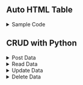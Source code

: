 ## Auto HTML Table
<details>
  <summary>Sample Code</summary>
  
Here the code you can generate html table with `GET`, its will show the all records automatically as your requirent. Here we are using `DataTables.net`.
Change `http://example.com/users` which your API. and also pass the columns name below of it.
 

```html
<!DOCTYPE html>
  <html>
  <head>
    <title>Table with Crudigniter</title>
    <link href="bootstrap.css" rel="stylesheet">
    <link href="https://cdn.jsdelivr.net/npm/bootstrap@5.0.2/dist/css/bootstrap.min.css" rel="stylesheet">
    <link href="https://cdn.datatables.net/1.11.1/css/jquery.dataTables.min.css" rel="stylesheet">
    <script src="https://code.jquery.com/jquery-3.5.1.js"></script>
    <meta name="viewport" content="initial-scale=1, maximum-scale=1, user-scalable=no">
  </head>
  <body>
  <div class="p-5">
  <table id="mytable" class="display" style="width:100%">
        <thead>
            <tr>
                <th>Id</th>
                <th>Name</th>
                <th>Email</th>
                <th>Action</th>
            </tr>
        </thead>
    </table>
  </div>
  </body>
<script>
$(document).ready(function() {
    $.extend( true, $.fn.dataTable.defaults, {
        "ordering": false
    });
    $('#mytable').DataTable( {
        "ajax": {
            "url": "http://example.com/users",
            "dataSrc": ""
        },
        "columns": [
            { data: "id" },
            { data: "name" },
            { data: "email" },
            {
              "mData": "",
              "mRender": function (data, type, row) {
                  return "<a href='/edit=" + row.id + "'>EDIT</a>";
              }
            }
        ]
    } );
} );
</script>
<script src="https://cdn.datatables.net/1.11.1/js/jquery.dataTables.min.js"></script>
<script src="https://cdn.jsdelivr.net/npm/bootstrap@5.0.2/dist/js/bootstrap.bundle.min.js"></script>
<script src="https://cdn.datatables.net/1.11.1/js/dataTables.bootstrap5.min.js"></script>
</html>
```
</details>

## CRUD with Python
<details>
  <summary>Post Data</summary>
  
For Json Body  
 
  
```python
import requests as api

api_url = 'http://example.com/users'
response = api.post(url=api_url, json={
    'name':'Tony Stark',
    'email':'tony@ironman.com'
})
  ```
  
  For Form 
  
  
```python
import requests as api

api_url = 'http://example.com/users?form=true'
response = api.post(url=api_url, data={
    'name':'Tony Stark',
    'email':'tony@ironman.com'
})
  ```
</details>

<details>
  <summary>Read Data</summary>
 
  
  Read all methos will apply on `params`
  
```python
import requests as api

#for all data
api_url = 'http://example.com/users'
response = api.get(url=api_url)

#for where name=rohit
api_url = 'http://example.com/users'
response = api.get(url=api_url, params={'name':'Rohit'})

print(response.json())
  ```
</details>

<details>
  <summary>Update Data</summary>

  
```python
import requests as api

api_url = 'http://example.com/users?name=Tony Stark'
response = api.put(url=api_url, json={
    'name':'Mr. Tony Stark'
})
  ```
</details>

<details>
  <summary>Delete Data</summary>
 
  
```python
import requests as api

api_url = 'http://example.com/users'
response = api.delete(url=api_url, json={
    'name':'Mr. Tony Stark'
})
  ```
</details>

